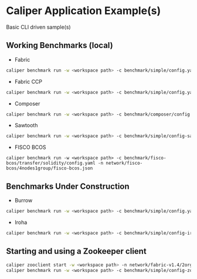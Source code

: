 # Caliper Application Example(s)

Basic CLI driven sample(s)

## Working Benchmarks (local)
- Fabric
```bash
caliper benchmark run -w <workspace path> -c benchmark/simple/config.yaml -n network/fabric-v1.4/2org1peercouchdb/fabric-node.json
```

- Fabric CCP
```bash
caliper benchmark run -w <workspace path> -c benchmark/simple/config.yaml -n .network/fabric-v1.2/2org1peercouchdb/fabric-ccp-node.json
```

- Composer
```bash
caliper benchmark run -w <workspace path> -c benchmark/composer/config.yaml -n network/fabric-v1.3/2org1peercouchdb/composer.json
```

- Sawtooth
```bash
caliper benchmark run -w <workspace path> -c benchmark/simple/config-sawtooth.yaml -n network/sawtooth/simplenetwork/sawtooth.json 
```

- FISCO BCOS
```
caliper benchmark run -w <workspace path> -c benchmark/fisco-bcos/transfer/solidity/config.yaml -n network/fisco-bcos/4nodes1group/fisco-bcos.json
```

## Benchmarks Under Construction

- Burrow
```bash
caliper benchmark run -w <workspace path> -c benchmark/simple/config.yaml -n network/burrow/simple/burrow.json
```

- Iroha
```bash
caliper benchmark run -w <workspace path> -c benchmark/simple/config-iroha.yaml -n network/iroha/simplenetwork/iroha.json 
```

## Starting and using a Zookeeper client

```bash
caliper zooclient start -w <workspace path> -n network/fabric-v1.4/2org1peercouchdb/fabric-node.json -a 127.0.0.1:2181
caliper benchmark run -w <workspace path> -c benchmark/simple/config-zookeeper.yaml  -n network/fabric-v1.4/2org1peercouchdb/fabric-node.json
```
